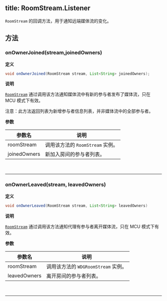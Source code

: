 title: RoomStream.Listener
---

`RoomStream` 的回调方法，用于通知远端媒体流的变化。

## 方法

### onOwnerJoined(stream,joinedOwners)

**定义**

```java
void onOwnerJoined(RoomStream stream, List<String> joinedOwners);
```

**说明**

[`RoomStream`](/conference/Android/api/wilddog-room.html) 通过调用该方法通知媒体流中有新的参与者发布了媒体流，只在 MCU 模式下有效。

注意：此方法返回列表为新增参与者信息列表，并非媒体流中的全部参与者。

**参数**

参数名             | 说明 
------------------|------------------
roomStream        | 调用该方法的 `RoomStream` 实例。
joinedOwners            | 新加入房间的参与者列表。

</br>

---

### onOwnerLeaved(stream, leavedOwners)

**定义**

```java
void onOwnerLeaved(RoomStream stream, List<String> leavedOwners)
```

**说明**

[`RoomStream`](/conference/Android/api/wilddog-room.html) 通过调用该方法通知代理有参与者离开媒体流，只在 MCU 模式下有效。

**参数**

参数名             | 说明 
------------------|------------------
roomStream        | 调用该方法的 `WDGRoomStream` 实例。
leavedOwners            | 离开房间的参与者列表。

</br>

---

